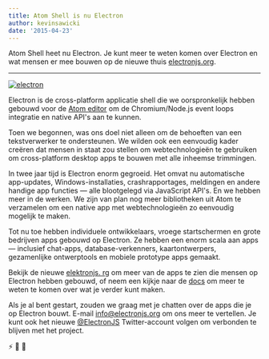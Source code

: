 ```yaml
---
title: Atom Shell is nu Electron
author: kevinsawicki
date: '2015-04-23'
---
```


Atom Shell heet nu Electron. Je kunt meer te weten komen over Electron en wat mensen er mee bouwen op de nieuwe thuis [electronjs.org](https://electronjs.org).

---

[![electron](https://cloud.githubusercontent.com/assets/671378/7396651/b7fae482-ee57-11e4-97a2-053515654c75.png)](https://electronjs.org)

Electron is de cross-platform applicatie shell die we oorspronkelijk hebben gebouwd voor de [Atom editor](https://atom.io) om de Chromium/Node.js event loops integratie en native API's aan te kunnen.

Toen we begonnen, was ons doel niet alleen om de behoeften van een tekstverwerker te ondersteunen. We wilden ook een eenvoudig kader creëren dat mensen in staat zou stellen om webtechnologieën te gebruiken om cross-platform desktop apps te bouwen met alle inheemse trimmingen.

In twee jaar tijd is Electron enorm gegroeid. Het omvat nu automatische app-updates, Windows-installaties, crashrapportages, meldingen en andere handige app functies &mdash; alle blootgelegd via JavaScript API's. En we hebben meer in de werken. We zijn van plan nog meer bibliotheken uit Atom te verzamelen om een native app met webtechnologieën zo eenvoudig mogelijk te maken.

Tot nu toe hebben individuele ontwikkelaars, vroege startschermen en grote bedrijven apps gebouwd op Electron. Ze hebben een enorm scala aan apps &mdash; inclusief chat-apps, database-verkenners, kaartontwerpers, gezamenlijke ontwerptools en mobiele prototype apps gemaakt.

Bekijk de nieuwe [elektronjs. rg](https://electronjs.org) om meer van de apps te zien die mensen op Electron hebben gebouwd, of neem een kijkje naar de [docs](https://github.com/electron/electron/tree/master/docs#readme) om meer te weten te komen over wat je verder kunt maken.

Als je al bent gestart, zouden we graag met je chatten over de apps die je op Electron bouwt. E-mail [info@electronjs.org](mailto:info@electronjs.org?Subject=Electron) om ons meer te vertellen. Je kunt ook het nieuwe [@ElectronJS](https://twitter.com/electronjs) Twitter-account volgen om verbonden te blijven met het project.

:zap: :blue_heart: :electric_plug:

